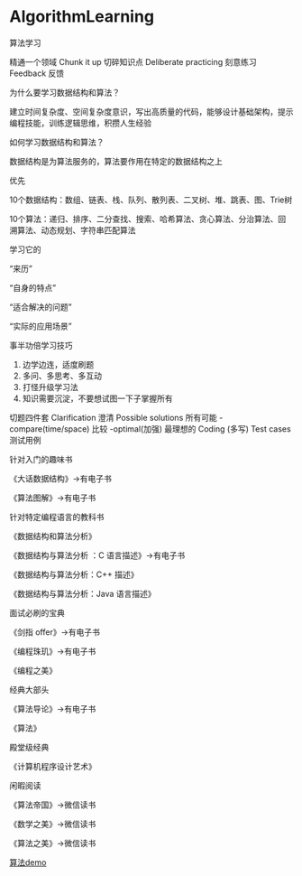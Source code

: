 # AlgorithmLearning
算法学习



精通一个领域
Chunk it up 切碎知识点
Deliberate practicing 刻意练习
Feedback 反馈



为什么要学习数据结构和算法？

建立时间复杂度、空间复杂度意识，写出高质量的代码，能够设计基础架构，提示编程技能，训练逻辑思维，积攒人生经验



如何学习数据结构和算法？

数据结构是为算法服务的，算法要作用在特定的数据结构之上

优先

10个数据结构：数组、链表、栈、队列、散列表、二叉树、堆、跳表、图、Trie树

10个算法：递归、排序、二分查找、搜索、哈希算法、贪心算法、分治算法、回溯算法、动态规划、字符串匹配算法



学习它的

“来历”

“自身的特点”

“适合解决的问题”

“实际的应用场景”



事半功倍学习技巧

1. 边学边连，适度刷题
2. 多问、多思考、多互动
3. 打怪升级学习法
4. 知识需要沉淀，不要想试图一下子掌握所有



切题四件套
Clarification 澄清
Possible solutions 所有可能
	-compare(time/space) 比较
	-optimal(加强) 最理想的
Coding (多写)
Test cases 测试用例



针对入门的趣味书

《大话数据结构》->有电子书

《算法图解》->有电子书



针对特定编程语言的教科书

《数据结构和算法分析》

《数据结构与算法分析 ：C 语言描述》->有电子书

《数据结构与算法分析：C++ 描述》

《数据结构与算法分析：Java 语言描述》



面试必刷的宝典

《剑指 offer》->有电子书

《编程珠玑》->有电子书

《编程之美》



经典大部头

《算法导论》->有电子书

《算法》



殿堂级经典

《计算机程序设计艺术》



闲暇阅读

《算法帝国》->微信读书

《数学之美》->微信读书

《算法之美》->微信读书



[算法demo](https://github.com/wangzheng0822/algo)